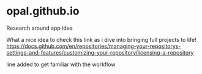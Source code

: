 # opal.github.io
Research around app idea

What a nice idea to check this link as i dive into bringing full projects to life!
https://docs.github.com/en/repositories/managing-your-repositorys-settings-and-features/customizing-your-repository/licensing-a-repository

line added to get familiar with the workflow
